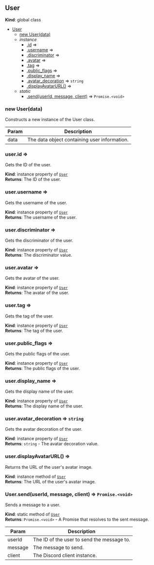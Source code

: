 <a name="User"></a>

## User
**Kind**: global class  

* [User](#User)
    * [new User(data)](#new_User_new)
    * _instance_
        * [.id](#User+id) ⇒
        * [.username](#User+username) ⇒
        * [.discriminator](#User+discriminator) ⇒
        * [.avatar](#User+avatar) ⇒
        * [.tag](#User+tag) ⇒
        * [.public_flags](#User+public_flags) ⇒
        * [.display_name](#User+display_name) ⇒
        * [.avatar_decoration](#User+avatar_decoration) ⇒ <code>string</code>
        * [.displayAvatarURL()](#User+displayAvatarURL) ⇒
    * _static_
        * [.send(userId, message, client)](#User.send) ⇒ <code>Promise.&lt;void&gt;</code>

<a name="new_User_new"></a>

### new User(data)
Constructs a new instance of the User class.


| Param | Description |
| --- | --- |
| data | The data object containing user information. |

<a name="User+id"></a>

### user.id ⇒
Gets the ID of the user.

**Kind**: instance property of [<code>User</code>](#User)  
**Returns**: The ID of the user.  
<a name="User+username"></a>

### user.username ⇒
Gets the username of the user.

**Kind**: instance property of [<code>User</code>](#User)  
**Returns**: The username of the user.  
<a name="User+discriminator"></a>

### user.discriminator ⇒
Gets the discriminator of the user.

**Kind**: instance property of [<code>User</code>](#User)  
**Returns**: The discriminator value.  
<a name="User+avatar"></a>

### user.avatar ⇒
Gets the avatar of the user.

**Kind**: instance property of [<code>User</code>](#User)  
**Returns**: The avatar of the user.  
<a name="User+tag"></a>

### user.tag ⇒
Gets the tag of the user.

**Kind**: instance property of [<code>User</code>](#User)  
**Returns**: The tag of the user.  
<a name="User+public_flags"></a>

### user.public\_flags ⇒
Gets the public flags of the user.

**Kind**: instance property of [<code>User</code>](#User)  
**Returns**: The public flags of the user.  
<a name="User+display_name"></a>

### user.display\_name ⇒
Gets the display name of the user.

**Kind**: instance property of [<code>User</code>](#User)  
**Returns**: The display name of the user.  
<a name="User+avatar_decoration"></a>

### user.avatar\_decoration ⇒ <code>string</code>
Gets the avatar decoration of the user.

**Kind**: instance property of [<code>User</code>](#User)  
**Returns**: <code>string</code> - The avatar decoration value.  
<a name="User+displayAvatarURL"></a>

### user.displayAvatarURL() ⇒
Returns the URL of the user's avatar image.

**Kind**: instance method of [<code>User</code>](#User)  
**Returns**: The URL of the user's avatar image.  
<a name="User.send"></a>

### User.send(userId, message, client) ⇒ <code>Promise.&lt;void&gt;</code>
Sends a message to a user.

**Kind**: static method of [<code>User</code>](#User)  
**Returns**: <code>Promise.&lt;void&gt;</code> - A Promise that resolves to the sent message.  

| Param | Description |
| --- | --- |
| userId | The ID of the user to send the message to. |
| message | The message to send. |
| client | The Discord client instance. |

